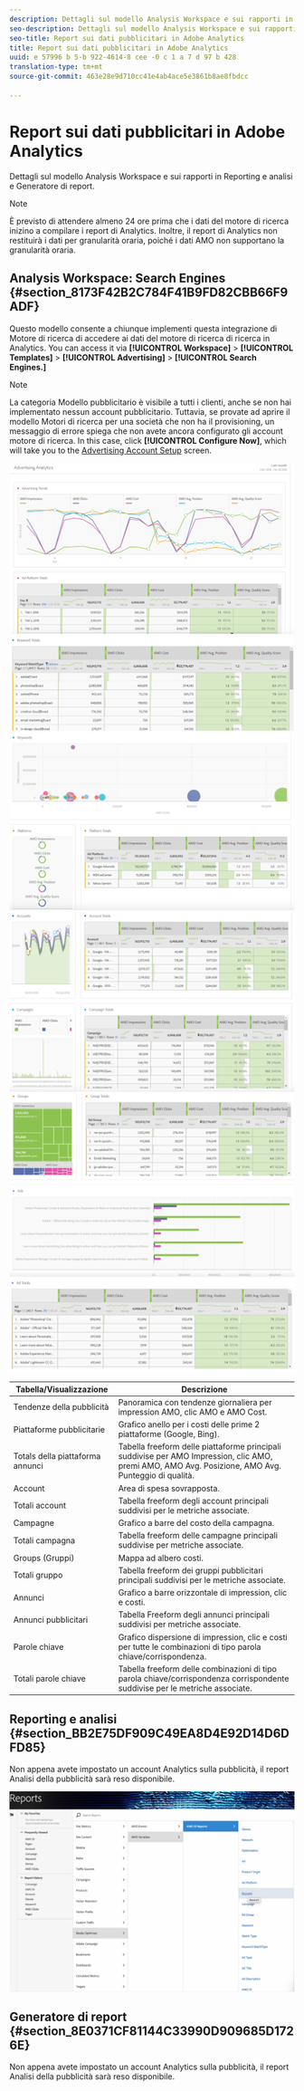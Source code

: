 ```yaml
---
description: Dettagli sul modello Analysis Workspace e sui rapporti in Reporting e analisi e Generatore di report.
seo-description: Dettagli sul modello Analysis Workspace e sui rapporti in Reporting e analisi e Generatore di report.
seo-title: Report sui dati pubblicitari in Adobe Analytics
title: Report sui dati pubblicitari in Adobe Analytics
uuid: e 57996 b 5-b 922-4614-8 cee -0 c 1 a 7 d 97 b 428
translation-type: tm+mt
source-git-commit: 463e28e9d710cc41e4ab4ace5e3861b8ae8fbdcc

---
```



# Report sui dati pubblicitari in Adobe Analytics

Dettagli sul modello Analysis Workspace e sui rapporti in Reporting e analisi e Generatore di report.

>[!NOTE]
>
>È previsto di attendere almeno 24 ore prima che i dati del motore di ricerca inizino a compilare i report di Analytics. Inoltre, il report di Analytics non restituirà i dati per granularità oraria, poiché i dati AMO non supportano la granularità oraria.

## Analysis Workspace: Search Engines {#section_8173F42B2C784F41B9FD82CBB66F9ADF}

Questo modello consente a chiunque implementi questa integrazione di Motore di ricerca di accedere ai dati del motore di ricerca di ricerca in Analytics. You can access it via **[!UICONTROL Workspace]** &gt; **[!UICONTROL Templates]** &gt; **[!UICONTROL Advertising]** &gt; **[!UICONTROL Search Engines.]**

>[!NOTE]
>
>La categoria Modello pubblicitario è visibile a tutti i clienti, anche se non hai implementato nessun account pubblicitario. Tuttavia, se provate ad aprire il modello Motori di ricerca per una società che non ha il provisioning, un messaggio di errore spiega che non avete ancora configurato gli account motore di ricerca. In this case, click **[!UICONTROL Configure Now]**, which will take you to the [Advertising Account Setup](../../../integrate/c-advertising-analytics/c-adanalytics-workflow/aa-create-ad-account.md#concept_1958E8C15C334E8B9DC510EC8D5DCA7C) screen.

![](assets/aa_aw.png)  ![](assets/aa_aw2.png) ![](assets/aa_aw3.png) ![](assets/aa_aw4.png)  ![](assets/aa_aw5.png) ![](assets/aa_aw6.png)

| Tabella/Visualizzazione | Descrizione |
|--- |--- |
| Tendenze della pubblicità | Panoramica con tendenze giornaliera per impression AMO, clic AMO e AMO Cost. |
| Piattaforme pubblicitarie | Grafico anello per i costi delle prime 2 piattaforme (Google, Bing). |
| Totals della piattaforma annunci | Tabella freeform delle piattaforme principali suddivise per AMO Impression, clic AMO, premi AMO, AMO Avg. Posizione, AMO Avg. Punteggio di qualità. |
| Account | Area di spesa sovrapposta. |
| Totali account | Tabella freeform degli account principali suddivisi per le metriche associate. |
| Campagne | Grafico a barre del costo della campagna. |
| Totali campagna | Tabella freeform delle campagne principali suddivise per metriche associate. |
| Groups (Gruppi) | Mappa ad albero costi. |
| Totali gruppo | Tabella freeform dei gruppi pubblicitari principali suddivisi per le metriche associate. |
| Annunci | Grafico a barre orizzontale di impression, clic e costi. |
| Annunci pubblicitari | Tabella Freeform degli annunci principali suddivisi per metriche associate. |
| Parole chiave | Grafico dispersione di impression, clic e costi per tutte le combinazioni di tipo parola chiave/corrispondenza. |
| Totali parole chiave | Tabella freeform delle combinazioni di tipo parola chiave/corrispondenza corrispondente suddivise per le metriche associate. |

## Reporting e analisi {#section_BB2E75DF909C49EA8D4E92D14D6DFD85}

Non appena avete impostato un account Analytics sulla pubblicità, il report Analisi della pubblicità sarà reso disponibile.

![](assets/aa_randa.png)

## Generatore di report {#section_8E0371CF81144C33990D909685D1726E}

Non appena avete impostato un account Analytics sulla pubblicità, il report Analisi della pubblicità sarà reso disponibile.
